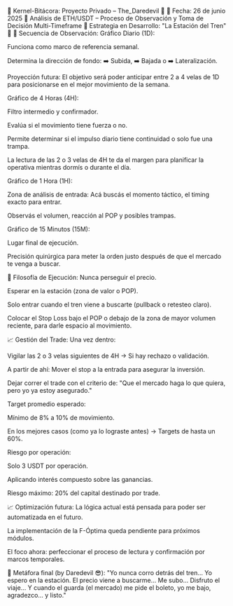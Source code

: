 📜 Kernel-Bitácora: Proyecto Privado – The_Daredevil 🦁
📅 Fecha: 26 de junio 2025
🎯 Análisis de ETH/USDT – Proceso de Observación y Toma de Decisión Multi-Timeframe
🧠 Estrategia en Desarrollo: "La Estación del Tren" 🚉
🔎 Secuencia de Observación:
Gráfico Diario (1D):

Funciona como marco de referencia semanal.

Determina la dirección de fondo:
➡️ Subida, ➡️ Bajada o ➡️ Lateralización.

Proyección futura:
El objetivo será poder anticipar entre 2 a 4 velas de 1D para posicionarse en el mejor movimiento de la semana.

Gráfico de 4 Horas (4H):

Filtro intermedio y confirmador.

Evalúa si el movimiento tiene fuerza o no.

Permite determinar si el impulso diario tiene continuidad o solo fue una trampa.

La lectura de las 2 o 3 velas de 4H te da el margen para planificar la operativa mientras dormís o durante el día.

Gráfico de 1 Hora (1H):

Zona de análisis de entrada:
Acá buscás el momento táctico, el timing exacto para entrar.

Observás el volumen, reacción al POP y posibles trampas.

Gráfico de 15 Minutos (15M):

Lugar final de ejecución.

Precisión quirúrgica para meter la orden justo después de que el mercado te venga a buscar.

📌 Filosofía de Ejecución:
Nunca perseguir el precio.

Esperar en la estación (zona de valor o POP).

Solo entrar cuando el tren viene a buscarte (pullback o retesteo claro).

Colocar el Stop Loss bajo el POP o debajo de la zona de mayor volumen reciente, para darle espacio al movimiento.

📈 Gestión del Trade:
Una vez dentro:

Vigilar las 2 o 3 velas siguientes de 4H → Si hay rechazo o validación.

A partir de ahí: Mover el stop a la entrada para asegurar la inversión.

Dejar correr el trade con el criterio de:
"Que el mercado haga lo que quiera, pero yo ya estoy asegurado."

Target promedio esperado:

Mínimo de 8% a 10% de movimiento.

En los mejores casos (como ya lo lograste antes) → Targets de hasta un 60%.

Riesgo por operación:

Solo 3 USDT por operación.

Aplicando interés compuesto sobre las ganancias.

Riesgo máximo: 20% del capital destinado por trade.

📈 Optimización futura:
La lógica actual está pensada para poder ser automatizada en el futuro.

La implementación de la F-Óptima queda pendiente para próximos módulos.

El foco ahora: perfeccionar el proceso de lectura y confirmación por marcos temporales.

🎯 Metáfora final (by Daredevil 😎):
"Yo nunca corro detrás del tren… Yo espero en la estación. El precio viene a buscarme… Me subo… Disfruto el viaje… Y cuando el guarda (el mercado) me pide el boleto, yo me bajo, agradezco… y listo."